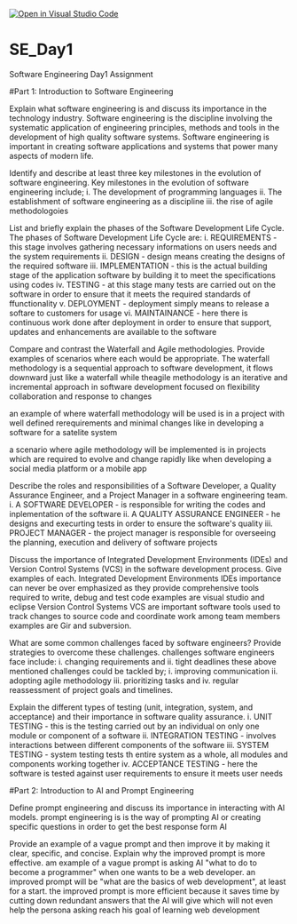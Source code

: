 [![Open in Visual Studio Code](https://classroom.github.com/assets/open-in-vscode-2e0aaae1b6195c2367325f4f02e2d04e9abb55f0b24a779b69b11b9e10269abc.svg)](https://classroom.github.com/online_ide?assignment_repo_id=15580854&assignment_repo_type=AssignmentRepo)
# SE_Day1
Software Engineering Day1 Assignment

#Part 1: Introduction to Software Engineering

Explain what software engineering is and discuss its importance in the technology industry.
Software engineering is the discipline involving the systematic application of engineering principles, methods and tools in the development of high quality software systems. Software engineering is important in creating software applications and systems that power many aspects of modern life.


Identify and describe at least three key milestones in the evolution of software engineering.
Key milestones in the evolution of software engineering include;
i. The development of programming languages
ii. The establishment of software engineering as a discipline
iii. the rise of agile methodologoies 


List and briefly explain the phases of the Software Development Life Cycle.
The phases of Software Development Life Cycle are:
i. REQUIREMENTS - this stage involves gathering necessary informations on users needs and the system requirements
ii. DESIGN - design means creating the designs of the required software
iii. IMPLEMENTATION - this is the actual building stage of the application software by building it to meet the specifications using codes
iv. TESTING - at this stage many tests are carried out on the software in order to ensure that it meets the required standards of ffunctionality 
v. DEPLOYMENT -  deployment simply means to release a softare to customers for usage
vi. MAINTAINANCE - here there is continuous work done after deployment in order to ensure that support, updates and enhancements are available to the software


Compare and contrast the Waterfall and Agile methodologies. Provide examples of scenarios where each would be appropriate.
The waterfall methodology is a sequential approach to software development, it flows downward just like a waterfall while theagile methodology is an iterative and incremental approach in software development focused on flexibility collaboration and response to changes

an example of where waterfall methodology will be used is in a project with well defined rerequirements and minimal changes like in developing a software for a satelite system 

a scenario where agile methodology will be implemented is in projects which are required to evolve and change rapidly like when developing a social media platform or a mobile app 


Describe the roles and responsibilities of a Software Developer, a Quality Assurance Engineer, and a Project Manager in a software engineering team.
i. A SOFTWARE DEVELOPER - is responsible for writing the codes and inplementation of the software 
ii. A QUALITY ASSURANCE ENGINEER - he designs and execurting tests in order to ensure the software's quality 
iii. PROJECT MANAGER - the project manager is responsible for overseeing the planning, execution and delivery of software projects


Discuss the importance of Integrated Development Environments (IDEs) and Version Control Systems (VCS) in the software development process. Give examples of each.
Integrated Development Environments IDEs importance can never be over emphasized as they provide comprehensive tools required to write, debug and test code examples are visual studio and eclipse
Version Control Systems VCS are important software tools used to track changes to source code and coordinate work among team members examples are Gir and subversion.


What are some common challenges faced by software engineers? Provide strategies to overcome these challenges.
challenges software engineers face include:
i. changing requirements and 
ii. tight deadlines 
these above mentioned challenges could be tackled by;
i. improving communication 
ii. adopting agile methodology 
iii. prioritizing tasks and
iv. regular reassessment of project goals and timelines.


Explain the different types of testing (unit, integration, system, and acceptance) and their importance in software quality assurance.
i. UNIT TESTING - this is the testing carried out by an individual on only one module or component of a software
ii. INTEGRATION TESTING - involves interactions between different components of the software
iii. SYSTEM TESTING - system testing tests th entire system as a whole, all modules and components working together
iv. ACCEPTANCE TESTING - here the software is tested against user requirements to ensure it meets user needs


#Part 2: Introduction to AI and Prompt Engineering


Define prompt engineering and discuss its importance in interacting with AI models.
prompt engineering is is the way of prompting AI or creating specific questions in order to get the best response form AI


Provide an example of a vague prompt and then improve it by making it clear, specific, and concise. Explain why the improved prompt is more effective.
am example of a vague prompt is asking AI "what to do to become a programmer" when one wants to be a web developer. 
an improved prompt will be "what are the basics of web development", at least for a start.
the improved prompt is more efficient because it saves time by cutting down redundant answers that the AI will give which will not even help the persona asking reach his goal of learning web development
